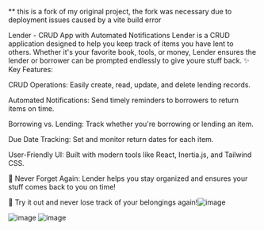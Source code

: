 ** this is a fork of my original project, the fork was necessary due to deployment issues caused by a vite build error 

Lender - CRUD App with Automated Notifications Lender is a CRUD application designed to help you keep track of items you have lent to others. Whether it's your favorite book, tools, or money, Lender ensures the lender or borrower can be prompted endlessly to give youre stuff back.
✨ Key Features:

CRUD Operations: Easily create, read, update, and delete lending records.

Automated Notifications: Send timely reminders to borrowers to return items on time.

Borrowing vs. Lending: Track whether you're borrowing or lending an item.

Due Date Tracking: Set and monitor return dates for each item.

User-Friendly UI: Built with modern tools like React, Inertia.js, and Tailwind CSS.

📅 Never Forget Again: Lender helps you stay organized and ensures your stuff comes back to you on time!

🔗 Try it out and never lose track of your belongings again!![image](https://github.com/user-attachments/assets/db6f01d0-9b89-481f-a459-56d3eda068e4)

![image](https://github.com/user-attachments/assets/38e530da-a0aa-4766-a877-4628d52b63af)
![image](https://github.com/user-attachments/assets/4b17e4ec-bca5-4434-8555-098a20612fa8)
